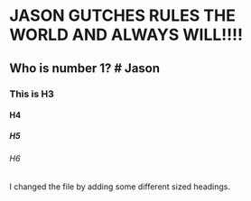 # JASON GUTCHES RULES THE WORLD AND ALWAYS WILL!!!!
## Who is number 1?  # Jason
### This is H3
#### H4
##### H5
###### H6





I changed the file by adding some different sized headings.
